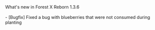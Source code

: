 What's new in Forest X Reborn 1.3.6<br /> 
<br /> - [Bugfix] Fixed a bug with blueberries that were not consumed during planting
